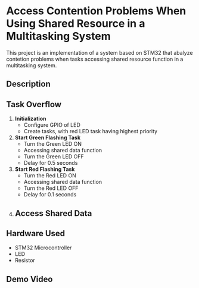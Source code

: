 # Access Contention Problems When Using Shared Resource in a Multitasking System
This project is an implementation of a system based on STM32 that abalyze contetion problems when tasks accessing shared resource function in a multitasking system.

## Description

## Task Overflow
1. **Initialization**
   - Configure GPIO of LED
   - Create tasks, with red LED task having highest priority
3. **Start Green Flashing Task**
   - Turn the Green LED ON
   - Accessing shared data function
   - Turn the Green LED OFF
   - Delay for 0.5 seconds
5. **Start Red Flashing Task**
   - Turn the Red LED ON
   - Accessing shared data function
   - Turn the Red LED OFF
   - Delay for 0.1 seconds
7. **Access Shared Data**
   - 

## Hardware Used
- STM32 Microcontroller
- LED
- Resistor

## Demo Video
